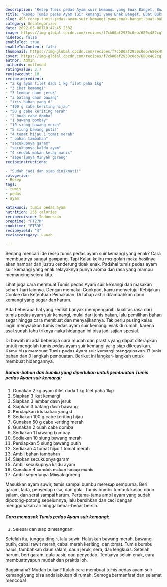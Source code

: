 ```yaml
---
description: "Resep Tumis pedas Ayam suir kemangi yang Enak Banget, Buat Buka Puasa Menggugah Selera"
title: "Resep Tumis pedas Ayam suir kemangi yang Enak Banget, Buat Buka Puasa Menggugah Selera"
slug: 493-resep-tumis-pedas-ayam-suir-kemangi-yang-enak-banget-buat-buka-puasa-menggugah-selera
category: Uncategorized
date: 2022-05-08T18:47:45.233Z
image: https://img-global.cpcdn.com/recipes/f7cb00af2930c0eb/680x482cq70/tumis-pedas-ayam-suir-kemangi-foto-resep-utama.jpg
hideToc: false
enableToc: true
enableTocContent: false
thumbnail: https://img-global.cpcdn.com/recipes/f7cb00af2930c0eb/680x482cq70/tumis-pedas-ayam-suir-kemangi-foto-resep-utama.jpg
cover: https://img-global.cpcdn.com/recipes/f7cb00af2930c0eb/680x482cq70/tumis-pedas-ayam-suir-kemangi-foto-resep-utama.jpg
author: Admin
authorAv: notfound
ratingvalue: 3.7
reviewcount: 18
recipeingredient:
- "2 kg ayam filet dada 1 kg filet paha 1kg"
- "3 ikat kemangi"
- "3 lembar daun jeruk"
- "3 batang daun bawang"
- "iris bahan yang d"
- "100 g cabe keriting hijau"
- "50 g cabe keriting merah"
- "2 buah cabe domba"
- "1 bawang bombay"
- "10 siung bawang merah"
- "5 siung bawang putih"
- "4 tomat hijau 1 tomat merah"
- " bahan tambahan"
- "secukupnya garam"
- "secukupnya kaldu ayam"
- "4 sendok makan kecap manis"
- "seperlunya Minyak goreng"
recipeinstructions:

- "Sudah jadi dan siap dinikmati!"
categories:
- Resep
tags:
- tumis
- pedas
- ayam

katakunci: tumis pedas ayam 
nutrition: 255 calories
recipecuisine: Indonesian
preptime: "PT27M"
cooktime: "PT53M"
recipeyield: "4"
recipecategory: Lunch

---
```



Sedang mencari ide resep tumis pedas ayam suir kemangi yang enak? Cara membuatnya sangat gampang. Tapi Kalau keliru mengolah maka hasilnya akan hambar dan justru cenderung tidak enak. Padahal tumis pedas ayam suir kemangi yang enak selayaknya punya aroma dan rasa yang mampu memancing selera kita.


Lihat juga cara membuat Tumis pedas Ayam suir kemangi dan masakan sehari-hari lainnya. Dengan memakai Cookpad, kamu menyetujui Kebijakan Cookie dan Ketentuan Pemakaian. Di tahap akhir ditambahkan daun kemangi yang segar dan harum.

Ada beberapa hal yang sedikit banyak mempengaruhi kualitas rasa dari tumis pedas ayam suir kemangi, mulai dari jenis bahan, lalu pemilihan bahan segar hingga cara membuat dan menyajikannya. Tak perlu pusing kalau ingin menyiapkan tumis pedas ayam suir kemangi enak di rumah, karena asal sudah tahu triknya maka hidangan ini bisa jadi sajian spesial.


Di bawah ini ada beberapa cara mudah dan praktis yang dapat diterapkan untuk mengolah tumis pedas ayam suir kemangi yang siap dikreasikan. Kamu bisa membuat Tumis pedas Ayam suir kemangi menggunakan 17 jenis bahan dan 0 langkah pembuatan. Berikut ini langkah-langkah untuk membuat hidangannya.

<!--inarticleads1-->

##### Bahan-bahan dan bumbu yang diperlukan untuk pembuatan Tumis pedas Ayam suir kemangi:

1. Gunakan 2 kg ayam (filet dada 1 kg filet paha 1kg)
1. Siapkan 3 ikat kemangi
1. Siapkan 3 lembar daun jeruk
1. Siapkan 3 batang daun bawang
1. Persiapkan iris bahan yang d
1. Sediakan 100 g cabe keriting hijau
1. Gunakan 50 g cabe keriting merah
1. Gunakan 2 buah cabe domba
1. Sediakan 1 bawang bombay
1. Sediakan 10 siung bawang merah
1. Persiapkan 5 siung bawang putih
1. Sediakan 4 tomat hijau 1 tomat merah
1. Ambil  bahan tambahan
1. Siapkan secukupnya garam
1. Ambil secukupnya kaldu ayam
1. Gunakan 4 sendok makan kecap manis
1. Ambil seperlunya Minyak goreng


Masukkan ayam suwir, tumis sampai bumbu meresap sempurna. Beri garam, lada, penyedap rasa, dan gula. Tumis bumbu tumbuk kasar, daun salam, dan serai sampai harum. Pertama-tama ambil ayam yang sudah dipotong-potong sebelumnya, lalu bersihkan dan cuci dengan menggunakan air hingga benar-benar bersih. 

<!--inarticleads2-->

##### Cara memasak Tumis pedas Ayam suir kemangi:


1. Selesai dan siap dihidangkan!

Setelah itu, tunggu dingin, lalu suwir. Haluskan bawang merah, bawang putih, cabai rawit merah, cabai merah keriting, dan tomat. Tumis bumbu halus, tambahkan daun salam, daun jeruk, sera, dan lengkuas. Setelah harum, beri garam, gula pasir, dan penyedap. Tentunya selain enak, cara membuatnyapun mudah dan praktis loh. 

Bagaimana? Mudah bukan? Itulah cara membuat tumis pedas ayam suir kemangi yang bisa anda lakukan di rumah. Semoga bermanfaat dan selamat mencoba!

